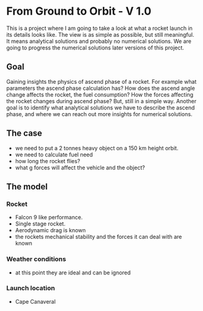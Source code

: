 # From Ground to Orbit - V 1.0

This is a project where I am going to take a look at what a rocket launch in its
details looks like. The view is as simple as possible, but still meaningful. It
means analytical solutions and probably no numerical solutions. We are going to
progress the numerical solutions later versions of this project.

## Goal

Gaining insights the physics of ascend phase of a rocket. For example what
parameters the ascend phase calculation has? How does the ascend angle change
affects the rocket, the fuel consumption? How the forces affecting the rocket
changes during ascend phase? But, still in a simple way. Another goal is to
identify what analytical solutions we have to describe the ascend phase, and
where we can reach out more insights for numerical solutions.

## The case

- we need to put a 2 tonnes heavy object on a 150 km height orbit.
- we need to calculate fuel need
- how long the rocket flies?
- what g forces will affect the vehicle and the object?

## The model

### Rocket

- Falcon 9 like performance.
- Single stage rocket.
- Aerodynamic drag is known
- the rockets mechanical stability and the forces it can deal with are known

### Weather conditions

- at this point they are ideal and can be ignored

### Launch location

- Cape Canaveral
